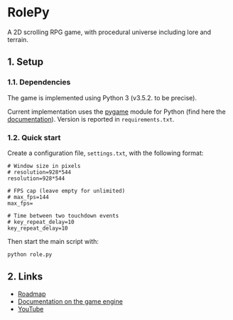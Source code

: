 # RolePy

A 2D scrolling RPG game, with procedural universe including lore and terrain.

## 1. Setup

### 1.1. Dependencies

The game is implemented using Python 3 (v3.5.2. to be precise).

Current implementation uses the [pygame](https://www.pygame.org/news) module
for Python (find here the [documentation](https://www.pygame.org/docs)). Version is reported in `requirements.txt`.

### 1.2. Quick start

Create a configuration file, `settings.txt`, with the following format:

```
# Window size in pixels
# resolution=928*544
resolution=928*544

# FPS cap (leave empty for unlimited)
# max_fps=144
max_fps=

# Time between two touchdown events
# key_repeat_delay=10
key_repeat_delay=10
```

Then start the main script with:

```bash
python role.py
```

## 2. Links

 - [Roadmap](//yohan.chalier.fr/notes/public/rolepy)
 - [Documentation on the game engine](//yohan.chalier.fr/notes/public/rolepy-game-engine)
 - [YouTube](//www.youtube.com/channel/UCiNHU2xHojEsiInOtNtYrkg)
